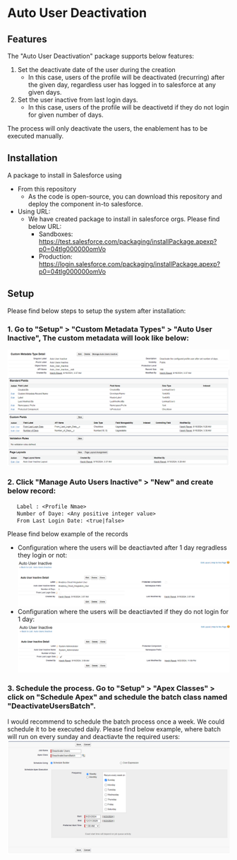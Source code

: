 # Auto User Deactivation

## Features
The "Auto User Deactivation" package supports below features:
1. Set the deactivate date of the user during the creation
    - In this case, users of the profile will be deactivated (recurring) after the given day, regardless user has logged in to salesforce at any given days.
2. Set the user inactive from last login days.
    - In this case, users of the profile will be deactivetd if they do not login for given number of days.

The process will only deactivate the users, the enablement has to be executed manually.
 
## Installation
A package to install in Salesforce using
- From this repository
  - As the code is open-source, you can download this repository and deploy the component in-to salesforce.
- Using URL:
  - We have created package to install in salesforce orgs. Please find below URL:
    - Sandboxes: https://test.salesforce.com/packaging/installPackage.apexp?p0=04tIg000000omVo
    - Production: https://login.salesforce.com/packaging/installPackage.apexp?p0=04tIg000000omVo

## Setup
Please find below steps to setup the system after installation:
### 1. Go to "Setup" > "Custom Metadata Types" > "Auto User Inactive", The custom metadata will look like below:
![Auto user inactive custom metadata](https://github.com/harshvasisthaa/autoUserDeactivation/blob/main/images/custom_metadata.png?raw=true)
### 2. Click "Manage Auto Users Inactive" > "New" and create below record:
       Label : <Profile Nmae>
       Number of Daye: <Any positive integer value>
       From Last Login Date: <true|false>
  Please find below example of the records
  - Configuration where the users will be deactiavted after 1 day regradless they login or not:
    ![Example record 1](https://github.com/harshvasisthaa/autoUserDeactivation/blob/main/images/record_example_2.png?raw=true)
  - Configuration where the users will be deactiavted if they do not login for 1 day:
    ![Example record 1](https://github.com/harshvasisthaa/autoUserDeactivation/blob/main/images/record_example_1.png?raw=true)

### 3. Schedule the process. Go to "Setup" > "Apex Classes" > click on "Schedule Apex" and schedule the batch class named "DeactivateUsersBatch".
  I would recommend to schedule the batch process once a week. We could schedule it to be executed daily.
  Please find below example, where batch will run on every sunday and deactiavte the required users:
  ![Batch Setip](https://github.com/harshvasisthaa/autoUserDeactivation/blob/main/images/sample_batch_scheduled_weekly_sunday.png?raw=true)
